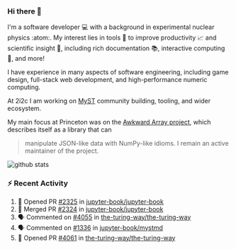 ### Hi there 👋 

I'm a software developer 💻 with a background in experimental nuclear physics :atom:. My interest lies in tools :wrench: to improve productivity :chart_with_upwards_trend: and scientific insight :telescope:, including rich documentation 📚, interactive computing 🧮, and more! 

I have experience in many aspects of software engineering, including game design, full-stack web development, and high-performance numeric computing. 

At 2i2c I am working on [MyST](https://github.com/jupyter-book/mystmd) community building, tooling, and wider ecosystem. 

My main focus at Princeton was on the [Awkward Array project](awkward-array.org/), which describes itself as a library that can 
> manipulate JSON-like data with NumPy-like idioms. I remain an active maintainer of the project. 

![github stats](https://github-readme-stats.vercel.app/api?username=agoose77&show_icons=true&hide_rank=true&hide_title=true&bg_color=30,e76445,904e95&text_color=efe3ec&icon_color=efe3ec)
<!--
**agoose77/agoose77** is a ✨ _special_ ✨ repository because its `README.md` (this file) appears on your GitHub profile.

Here are some ideas to get you started:

- 🔭 I’m currently working on ...
- 🌱 I’m currently learning ...
- 👯 I’m looking to collaborate on ...
- 🤔 I’m looking for help with ...
- 💬 Ask me about ...
- 📫 How to reach me: ...
- 😄 Pronouns: ...
- ⚡ Fun fact: ...
-->

### :zap: Recent Activity

<!--START_SECTION:activity-->
1. 💪 Opened PR [#2325](https://github.com/jupyter-book/jupyter-book/pull/2325) in [jupyter-book/jupyter-book](https://github.com/jupyter-book/jupyter-book)
2. 🎉 Merged PR [#2324](https://github.com/jupyter-book/jupyter-book/pull/2324) in [jupyter-book/jupyter-book](https://github.com/jupyter-book/jupyter-book)
3. 🗣 Commented on [#4055](https://github.com/the-turing-way/the-turing-way/issues/4055#issuecomment-2671215567) in [the-turing-way/the-turing-way](https://github.com/the-turing-way/the-turing-way)
4. 🗣 Commented on [#1336](https://github.com/jupyter-book/mystmd/issues/1336#issuecomment-2671202224) in [jupyter-book/mystmd](https://github.com/jupyter-book/mystmd)
5. 💪 Opened PR [#4061](https://github.com/the-turing-way/the-turing-way/pull/4061) in [the-turing-way/the-turing-way](https://github.com/the-turing-way/the-turing-way)
<!--END_SECTION:activity-->
